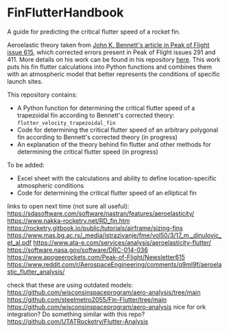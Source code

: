 # FinFlutterHandbook
A guide for predicting the critical flutter speed of a rocket fin.

Aeroelastic theory taken from [John K. Bennett's article in Peak of Flight issue 615](https://www.apogeerockets.com/Peak-of-Flight/Newsletter615), which corrected errors present in Peak of Flight issues 291 and 411. More details on his work can be found in his repository [here](https://github.com/jkb-git/Fin-Flutter-Velocity-Calculator/tree/main). This work puts his fin flutter calculations into Python functions and combines them with an atmospheric model that better represents the conditions of specific launch sites.

This repository contains:
- A Python function for determining the critical flutter speed of a trapezoidal fin according to Bennett's corrected theory: `flutter_velocity_trapezoidal_fin`
- Code for determining the critical flutter speed of an arbitrary polygonal fin according to Bennett's corrected theory (in progress)
- An explanation of the theory behind fin flutter and other methods for determining the critical flutter speed  (in progress)

To be added:
- Excel sheet with the calculations and ability to define location-specific atmospheric conditions
- Code for determining the critical flutter speed of an elliptical fin


links to open next time (not sure all useful):
https://sdasoftware.com/software/nastran/features/aeroelasticity/
https://www.nakka-rocketry.net/RD_fin.htm
https://rocketry.gitbook.io/public/tutorials/airframe/sizing-fins
https://www.mas.bg.ac.rs/_media/istrazivanje/fme/vol50/3/17_m._dinulovic_et_al.pdf
https://www.ata-e.com/services/analysis/aeroelasticity-flutter/
https://software.nasa.gov/software/DRC-014-036
https://www.apogeerockets.com/Peak-of-Flight/Newsletter615
https://www.reddit.com/r/AerospaceEngineering/comments/q9ml9f/aeroelastic_flutter_analysis/


check that these are using outdated models:
https://github.com/wisconsinspaceprogram/aero-analysis/tree/main
https://github.com/steelmetro2055/Fin-Flutter/tree/main
https://github.com/wisconsinspaceprogram/aero-analysis
    nice for ork integration? Do something similar with this repo?
https://github.com/UTATRocketry/Flutter-Analysis